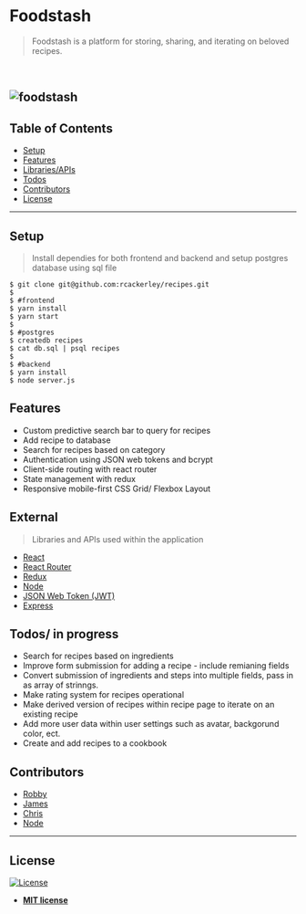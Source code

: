 # Foodstash

> Foodstash is a platform for storing, sharing, and iterating on beloved recipes.
<br>

![foodstash](https://user-images.githubusercontent.com/19500679/39670024-25e3a836-50c9-11e8-943c-3f9887be8bda.png)
---

## Table of Contents
- [Setup](#setup)
- [Features](#features)
- [Libraries/APIs](#external)
- [Todos](#todos)
- [Contributors](#contributors)
- [License](#license)

---
## Setup

> Install dependies for both frontend and backend and setup postgres database using sql file
```shell
$ git clone git@github.com:rcackerley/recipes.git
$
$ #frontend
$ yarn install 
$ yarn start
$
$ #postgres
$ createdb recipes 
$ cat db.sql | psql recipes
$
$ #backend
$ yarn install 
$ node server.js

```

## Features

* Custom predictive search bar to query for recipes
* Add recipe to database
* Search for recipes based on category
* Authentication using JSON web tokens and bcrypt
* Client-side routing with react router
* State management with redux
* Responsive mobile-first CSS Grid/ Flexbox Layout

## External
> Libraries and APIs used within the application
* [React](https://reactjs.org/)
* [React Router](https://github.com/ReactTraining/react-router)
* [Redux](https://redux.js.org/)
* [Node](https://nodejs.org/)
* [JSON Web Token (JWT)](https://jwt.io/)
* [Express](https://expressjs.com/)


## Todos/ in progress
* Search for recipes based on ingredients
* Improve form submission for adding a recipe - include remianing fields
* Convert submission of ingredients and steps into multiple fields, pass in as array of strinngs.
* Make rating system for recipes operational
* Make derived version of recipes within recipe page to iterate on an existing recipe
* Add more user data within user settings such as avatar, backgorund color, ect.
* Create and add recipes to a cookbook

## Contributors
* [Robby](https://github.com/rcackerley)
* [James](https://github.com/jamesnmcdowell)
* [Chris](https://github.com/chrisgoodell)
* [Node](https://github.com/kbooth1000)

---

## License

[![License](http://img.shields.io/:license-mit-blue.svg?style=flat-square)](http://badges.mit-license.org)

- **[MIT license](https://github.com/jamesnmcdowell/griddle/blob/master/LICENSE)**
